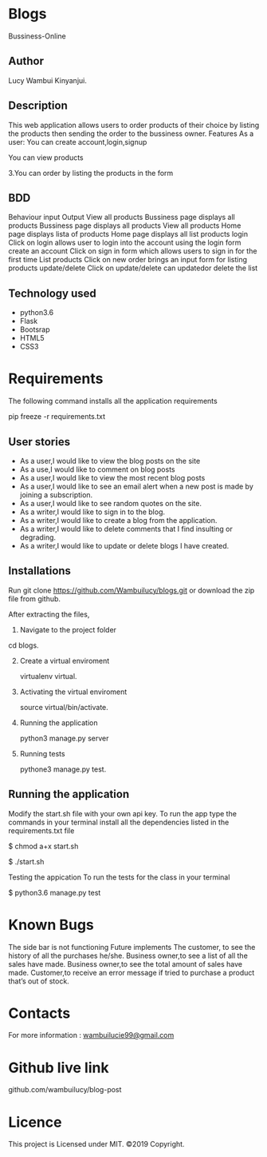 # Blogs

Bussiness-Online

## Author
Lucy Wambui Kinyanjui.

## Description
This web application allows users to order products of their choice by listing the products then sending the order to the bussiness owner.
Features
As a user:
You can create account,login,signup

You can view products

3.You can order by listing the products in the form

## BDD
Behaviour	input	Output
View all products	Bussiness page displays all products	Bussiness page displays all products
View all products	Home page displays lista of products	Home page displays all list products
login	Click on login	allows user to login into the account using the login form
create an account	Click on sign in	form which allows users to sign in for the first time
List products	Click on new order	brings an input form for listing products
update/delete	Click on update/delete	can updatedor delete the list
## Technology used
* python3.6
* Flask
* Bootsrap
* HTML5
* CSS3

# Requirements
 The following command installs all the application requirements

   pip freeze -r requirements.txt

## User stories 

* As a user,I would like to view the blog posts on the site
* As a use,I would like to comment on blog posts
* As a user,I would like to view the most recent blog posts
* As a user,I would like to see an email alert when a new post is made by joining a subscription.
* As a user,I would like to  see random quotes on the site.
* As a writer,I would like to sign in to the blog.
* As a writer,I would like to create a blog from the application.
* As a writer,I would like to delete comments that I find insulting or degrading.
* As a writer,I would like to update or delete blogs I have created.

## Installations
 Run git clone https://github.com/Wambuilucy/blogs.git or download the zip file from github.

 After extracting the files,
1. Navigate to the project folder

  cd blogs.

2. Create a virtual enviroment

   virtualenv virtual.

3. Activating the virtual enviroment
    
    source virtual/bin/activate.

4. Running the application
    
    python3 manage.py server

5. Running tests
   
   pythone3 manage.py test.
   
## Running the application

Modify the start.sh file with your own api key. To run the app type the commands in your terminal install all the dependencies listed in the requirements.txt file

$ chmod a+x start.sh

$ ./start.sh

Testing the appication
To run the tests for the class in your terminal

$ python3.6 manage.py test

# Known Bugs
The side bar is not functioning
Future implements
The customer, to see the history of all the purchases he/she.
Business owner,to see a list of all the sales have made.
Business owner,to see the total amount of sales have made.
Customer,to receive an error message if tried to purchase a product that’s out of stock.
# Contacts
For more information : wambuilucie99@gmail.com

# Github live link
 github.com/wambuilucy/blog-post

# Licence
This project is Licensed under MIT. ©2019 Copyright.
